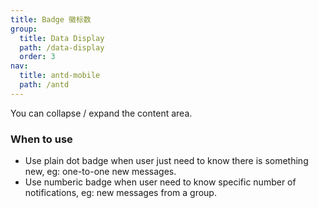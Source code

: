 ```yaml
---
title: Badge 徽标数
group:
  title: Data Display
  path: /data-display
  order: 3
nav:
  title: antd-mobile
  path: /antd
---
```


You can collapse / expand the content area.

### When to use

- Use plain dot badge when user just need to know there is something new, eg: one-to-one new messages.
- Use numberic badge when user need to know specific number of notifications, eg: new messages from a group.

<code src="./demos/basic.tsx" />

<API/>